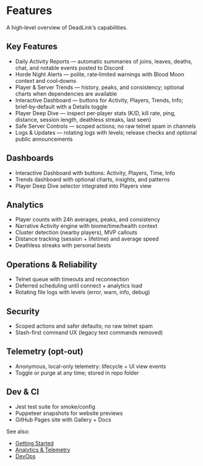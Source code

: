# Features

A high‑level overview of DeadLink’s capabilities.

## Key Features
- Daily Activity Reports — automatic summaries of joins, leaves, deaths, chat, and notable events posted to Discord
- Horde Night Alerts — polite, rate‑limited warnings with Blood Moon context and cool‑downs
- Player & Server Trends — history, peaks, and consistency; optional charts when dependencies are available
- Interactive Dashboard — buttons for Activity, Players, Trends, Info; brief‑by‑default with a Details toggle
- Player Deep Dive — inspect per‑player stats (K/D, kill rate, ping, distance, session length, deathless streaks, last seen)
- Safe Server Controls — scoped actions; no raw telnet spam in channels
- Logs & Updates — rotating logs with levels; release checks and optional public announcements

## Dashboards
- Interactive Dashboard with buttons: Activity, Players, Time, Info
- Trends dashboard with optional charts, insights, and patterns
- Player Deep Dive selector integrated into Players view

## Analytics
- Player counts with 24h averages, peaks, and consistency
- Narrative Activity engine with biome/time/health context
- Cluster detection (nearby players), MVP callouts
- Distance tracking (session + lifetime) and average speed
- Deathless streaks with personal bests

## Operations & Reliability
- Telnet queue with timeouts and reconnection
- Deferred scheduling until connect + analytics load
- Rotating file logs with levels (error, warn, info, debug)

## Security
- Scoped actions and safer defaults; no raw telnet spam
- Slash-first command UX (legacy text commands removed)

## Telemetry (opt-out)
- Anonymous, local-only telemetry: lifecycle + UI view events
- Toggle or purge at any time; stored in repo folder

## Dev & CI
- Jest test suite for smoke/config
- Puppeteer snapshots for website previews
- GitHub Pages site with Gallery + Docs

See also:
- [Getting Started](#/getting-started)
- [Analytics & Telemetry](#/analytics-and-telemetry)
- [DevOps](../devops.html)
